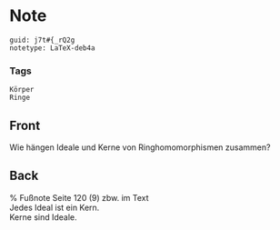 # Note
```
guid: j7t#{_rQ2g
notetype: LaTeX-deb4a
```

### Tags
```
Körper
Ringe
```

## Front
Wie hängen Ideale und Kerne von Ringhomomorphismen zusammen?

## Back
<div>% Fußnote Seite 120 (9) zbw. im Text </div><div>
</div>Jedes Ideal ist ein Kern.<div>
</div><div>Kerne sind Ideale.</div>
